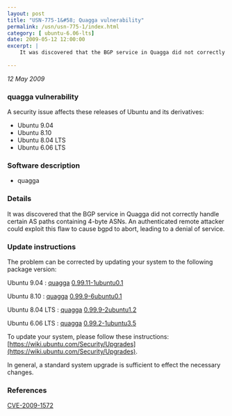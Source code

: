 ```yaml
---
layout: post
title: "USN-775-1&#58; Quagga vulnerability"
permalink: /usn/usn-775-1/index.html
category: [ ubuntu-6.06-lts]
date: 2009-05-12 12:00:00
excerpt: |
    It was discovered that the BGP service in Quagga did not correctly handle certain AS paths containing 4-byte ASNs.  An authenticated remote attacker could exploit this flaw to cause bgpd to abort, leading to a denial of service. 
    
--- 
```

 
 

*12 May 2009*

### quagga vulnerability

A security issue affects these releases of Ubuntu and its derivatives:

* Ubuntu 9.04
* Ubuntu 8.10
* Ubuntu 8.04 LTS
* Ubuntu 6.06 LTS

### Software description

* quagga 

### Details

It was discovered that the BGP service in Quagga did not correctly handle certain AS paths containing 4-byte ASNs. An authenticated remote attacker could exploit this flaw to cause bgpd to abort, leading to a denial of service. 

### Update instructions

The problem can be corrected by updating your system to the following package version:

Ubuntu 9.04
 : [quagga](https://launchpad.net/ubuntu/+source/quagga) <span> [0.99.11-1ubuntu0.1](https://launchpad.net/ubuntu/+source/quagga/0.99.11-1ubuntu0.1) </span> 

Ubuntu 8.10
 : [quagga](https://launchpad.net/ubuntu/+source/quagga) <span> [0.99.9-6ubuntu0.1](https://launchpad.net/ubuntu/+source/quagga/0.99.9-6ubuntu0.1) </span> 

Ubuntu 8.04 LTS
 : [quagga](https://launchpad.net/ubuntu/+source/quagga) <span> [0.99.9-2ubuntu1.2](https://launchpad.net/ubuntu/+source/quagga/0.99.9-2ubuntu1.2) </span> 

Ubuntu 6.06 LTS
 : [quagga](https://launchpad.net/ubuntu/+source/quagga) <span> [0.99.2-1ubuntu3.5](https://launchpad.net/ubuntu/+source/quagga/0.99.2-1ubuntu3.5) </span> 

To update your system, please follow these instructions: [https://wiki.ubuntu.com/Security/Upgrades](https://wiki.ubuntu.com/Security/Upgrades).

In general, a standard system upgrade is sufficient to effect the necessary changes. 

### References

 
 [CVE-2009-1572](http://people.ubuntu.com/~ubuntu-security/cve/CVE-2009-1572)
 

